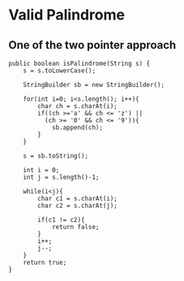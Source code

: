 # Valid Palindrome

## One of the two pointer approach

    public boolean isPalindrome(String s) {
        s = s.toLowerCase();

        StringBuilder sb = new StringBuilder();

        for(int i=0; i<s.length(); i++){
            char ch = s.charAt(i);
            if((ch >='a' && ch <= 'z') || 
              (ch >= '0' && ch <= '9')){
                sb.append(ch);
            }
        }
        
        s = sb.toString();

        int i = 0; 
        int j = s.length()-1;

        while(i<j){
            char c1 = s.charAt(i);
            char c2 = s.charAt(j);
            
            if(c1 != c2){
                return false;
            }
            i++;
            j--;
        }
        return true;
    }